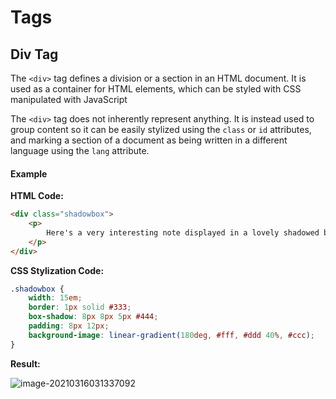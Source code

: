 # Tags

## Div Tag

The `<div>` tag defines a division or a section in an HTML document. It is used as a container for HTML elements, which can be styled with CSS manipulated with JavaScript

The `<div>` tag does not inherently represent anything. It is instead used to group content so it can be easily stylized using the `class` or `id` attributes, and marking a section of a document as being written in a different language using the `lang` attribute.

#### Example

**HTML Code:**

```html
<div class="shadowbox">
    <p>
        Here's a very interesting note displayed in a lovely shadowed box.
    </p>
</div>
```

**CSS Stylization Code:**

```css
.shadowbox {
    width: 15em;
    border: 1px solid #333;
    box-shadow: 8px 8px 5px #444;
    padding: 8px 12px;
    background-image: linear-gradient(180deg, #fff, #ddd 40%, #ccc);
}
```

**Result:**

![image-20210316031337092](C:\Users\amera\AppData\Roaming\Typora\typora-user-images\image-20210316031337092.png)

